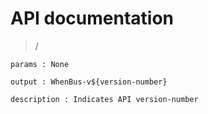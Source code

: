 # API documentation

> /
```
params : None

output : WhenBus-v${version-number}

description : Indicates API version-number
```
